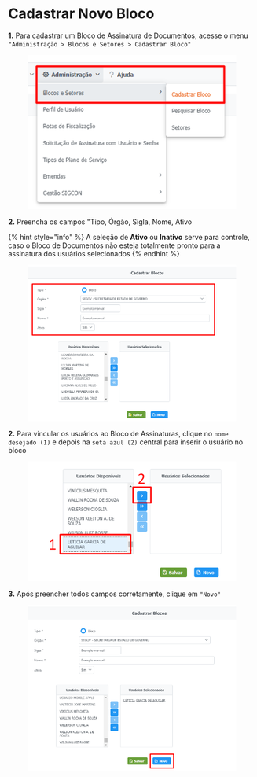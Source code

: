 # Cadastrar Novo Bloco

**1.** Para cadastrar um Bloco de Assinatura de Documentos, acesse o menu `"Administração > Blocos e Setores > Cadastrar Bloco"`

<figure><img src="../../.gitbook/assets/image (466).png" alt=""><figcaption></figcaption></figure>

**2.** Preencha os campos "Tipo, Órgão, Sigla, Nome, Ativo

{% hint style="info" %}
A seleção de **Ativo** ou **Inativo** serve para controle, caso o Bloco de Documentos não esteja totalmente pronto para a assinatura dos usuários selecionados
{% endhint %}

<figure><img src="../../.gitbook/assets/image (507).png" alt=""><figcaption></figcaption></figure>

**2.**  Para vincular os usuários ao Bloco de Assinaturas, clique no `nome desejado (1)` e depois na `seta azul (2)` central para inserir o usuário no bloco

<figure><img src="../../.gitbook/assets/image (495).png" alt=""><figcaption></figcaption></figure>

**3.** Após preencher todos campos corretamente, clique em `"Novo"`

<figure><img src="../../.gitbook/assets/image (526).png" alt=""><figcaption></figcaption></figure>
